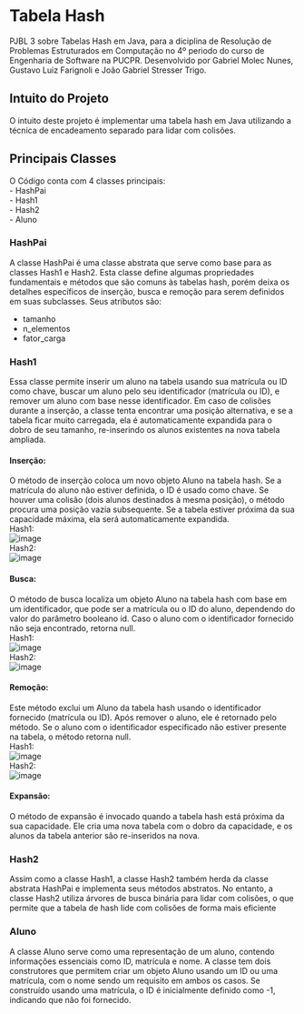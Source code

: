 <h1>Tabela Hash</h1>
PJBL 3 sobre Tabelas Hash em Java, para a diciplina de Resolução de Problemas Estruturados em Computação no 4º periodo do curso de Engenharia de Software na PUCPR. Desenvolvido por Gabriel Molec Nunes, Gustavo Luiz Farignoli e João Gabriel Stresser Trigo.
<br/>
<h2>Intuito do Projeto</h2>
O intuito deste projeto é implementar uma tabela hash em Java utilizando a técnica de encadeamento separado para lidar com colisões.
<br/>
<h2>Principais Classes</h2>
O Código conta com 4 classes principais:</br>
- HashPai <br>
- Hash1 <br>
- Hash2 <br>
- Aluno
<h3>HashPai</h3>

A classe HashPai é uma classe abstrata que serve como base para as classes Hash1 e Hash2.  Esta classe define algumas propriedades fundamentais e métodos que são comuns às tabelas hash, porém deixa os detalhes específicos de inserção, busca e remoção para serem definidos em suas subclasses. Seus atributos são:
- tamanho
- n_elementos
- fator_carga

<h3>Hash1</h3>

Essa classe permite inserir um aluno na tabela usando sua matrícula ou ID como chave, buscar um aluno pelo seu identificador (matrícula ou ID), e remover um aluno com base nesse identificador. Em caso de colisões durante a inserção, a classe tenta encontrar uma posição alternativa, e se a tabela ficar muito carregada, ela é automaticamente expandida para o dobro de seu tamanho, re-inserindo os alunos existentes na nova tabela ampliada.

<h4>Inserção:</h4>

O método de inserção coloca um novo objeto Aluno na tabela hash. Se a matrícula do aluno não estiver definida, o ID é usado como chave. Se houver uma colisão (dois alunos destinados à mesma posição), o método procura uma posição vazia subsequente. Se a tabela estiver próxima da sua capacidade máxima, ela será automaticamente expandida.
<br/>
Hash1:
<br/>
![image](https://github.com/GustavoLuizFarignoli/Hashmap-EstruturaDados/assets/111205291/ddc92ec5-a583-42bc-8218-5c42c491e725)
<br/>
Hash2:
<br/>
![image](https://github.com/GustavoLuizFarignoli/Hashmap-EstruturaDados/assets/111205291/e14d0e05-aede-458c-8424-7a2b69d66e2e)


<h4>Busca:</h4>

O método de busca localiza um objeto Aluno na tabela hash com base em um identificador, que pode ser a matrícula ou o ID do aluno, dependendo do valor do parâmetro booleano id. Caso o aluno com o identificador fornecido não seja encontrado, retorna null.
<br/>
Hash1:
<br/>
![image](https://github.com/GustavoLuizFarignoli/Hashmap-EstruturaDados/assets/111205291/401cba15-a313-471b-af86-67c6d944d69a)
<br/>
Hash2:
<br/>
![image](https://github.com/GustavoLuizFarignoli/Hashmap-EstruturaDados/assets/111205291/1f1e2ccf-2d1b-46c4-976e-4e27a7433333)




<h4>Remoção:</h4>

Este método exclui um Aluno da tabela hash usando o identificador fornecido (matrícula ou ID). Após remover o aluno, ele é retornado pelo método. Se o aluno com o identificador especificado não estiver presente na tabela, o método retorna null.
<br/>
Hash1:
<br/>
![image](https://github.com/GustavoLuizFarignoli/Hashmap-EstruturaDados/assets/111205291/f2fa5798-dd96-4abf-8c89-ee3f768d7034)
<br/>
Hash2:
<br/>
![image](https://github.com/GustavoLuizFarignoli/Hashmap-EstruturaDados/assets/111205291/186d32fc-3398-48d7-bf69-88fcef9d701c)



<h4>Expansão:</h4>

O método de expansão é invocado quando a tabela hash está próxima da sua capacidade. Ele cria uma nova tabela com o dobro da capacidade, e os alunos da tabela anterior são re-inseridos na nova.

<h3>Hash2</h3>

Assim como a classe Hash1, a classe Hash2 também herda da classe abstrata HashPai e implementa seus métodos abstratos. No entanto, a classe Hash2 utiliza árvores de busca binária para lidar com colisões, o que permite que a tabela de hash lide com colisões de forma mais eficiente

<h3>Aluno</h3>

A classe Aluno serve como uma representação de um aluno, contendo informações essenciais como ID, matrícula e nome. A classe tem dois construtores que permitem criar um objeto Aluno usando um ID ou uma matrícula, com o nome sendo um requisito em ambos os casos. Se construído usando uma matrícula, o ID é inicialmente definido como -1, indicando que não foi fornecido.
